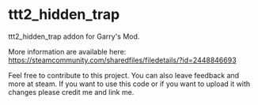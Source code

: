 # ttt2_hidden_trap

ttt2_hidden_trap addon for Garry's Mod.

More information are available here: 
https://steamcommunity.com/sharedfiles/filedetails/?id=2448846693

Feel free to contribute to this project. You can also leave feedback and more at steam. 
If you want to use this code or if you want to upload it with changes please credit me and link me.
